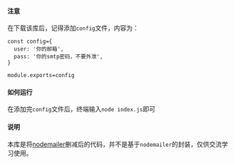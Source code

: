 #### 注意
在下载该库后，记得添加`config`文件，内容为：
```
const config={
  user: '你的邮箱',
  pass: '你的smtp密码，不要外泄',
}

module.exports=config
```
#### 如何运行
在添加完`config`文件后，终端输入`node index.js`即可

#### 说明
本库是将[nodemailer](https://github.com/nodemailer/nodemailer)删减后的代码，并不是基于`nodemailer`的封装，仅供交流学习使用。
